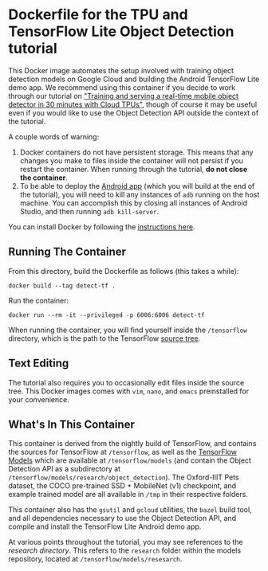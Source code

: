 # Dockerfile for the TPU and TensorFlow Lite Object Detection tutorial

This Docker image automates the setup involved with training
object detection models on Google Cloud and building the Android TensorFlow Lite
demo app. We recommend using this container if you decide to work through our
tutorial on ["Training and serving a real-time mobile object detector in
30 minutes with Cloud TPUs"](https://medium.com/tensorflow/training-and-serving-a-realtime-mobile-object-detector-in-30-minutes-with-cloud-tpus-b78971cf1193), though of course it may be useful even if you would
like to use the Object Detection API outside the context of the tutorial.

A couple words of warning:

1. Docker containers do not have persistent storage. This means that any changes
   you make to files inside the container will not persist if you restart
   the container. When running through the tutorial,
   **do not close the container**.
2. To be able to deploy the [Android app](
   https://github.com/tensorflow/tensorflow/tree/master/tensorflow/contrib/lite/examples/android/app)
   (which you will build at the end of the tutorial),
   you will need to kill any instances of `adb` running on the host machine. You
   can accomplish this by closing all instances of Android Studio, and then
   running `adb kill-server`.

You can install Docker by following the [instructions here](
https://docs.docker.com/install/).

## Running The Container

From this directory, build the Dockerfile as follows (this takes a while):

```
docker build --tag detect-tf .
```

Run the container:

```
docker run --rm -it --privileged -p 6006:6006 detect-tf
```

When running the container, you will find yourself inside the `/tensorflow`
directory, which is the path to the TensorFlow [source
tree](https://github.com/tensorflow/tensorflow).

## Text Editing

The tutorial also
requires you to occasionally edit files inside the source tree.
This Docker images comes with `vim`, `nano`, and `emacs` preinstalled for your
convenience.

## What's In This Container

This container is derived from the nightly build of TensorFlow, and contains the
sources for TensorFlow at `/tensorflow`, as well as the
[TensorFlow Models](https://github.com/tensorflow/models) which are available at
`/tensorflow/models` (and contain the Object Detection API as a subdirectory
at `/tensorflow/models/research/object_detection`).
The Oxford-IIIT Pets dataset, the COCO pre-trained SSD + MobileNet (v1)
checkpoint, and example
trained model are all available in `/tmp` in their respective folders.

This container also has the `gsutil` and `gcloud` utilities, the `bazel` build
tool, and all dependencies necessary to use the Object Detection API, and
compile and install the TensorFlow Lite Android demo app.

At various points throughout the tutorial, you may see references to the
*research directory*.  This refers to the `research` folder within the
models repository, located at
`/tensorflow/models/resesarch`.
